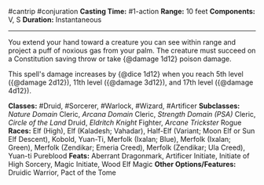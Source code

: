 #cantrip #conjuration
**Casting Time:** #1-action
**Range:** 10 feet
**Components:** V, S
**Duration:** Instantaneous

---

You extend your hand toward a creature you can see within range and project a puff of noxious gas from your palm. The creature must succeed on a Constitution saving throw or take {@damage 1d12} poison damage.

This spell's damage increases by {@dice 1d12} when you reach 5th level ({@damage 2d12}), 11th level ({@damage 3d12}), and 17th level ({@damage 4d12}).


**Classes:** #Druid, #Sorcerer, #Warlock, #Wizard, #Artificer
**Subclasses:** *Nature Domain* Cleric, *Arcana Domain* Cleric, *Strength Domain (PSA)* Cleric, *Circle of the Land* Druid, *Eldritch Knight* Fighter, *Arcane Trickster* Rogue
**Races:** Elf (High), Elf (Kaladesh; Vahadar), Half-Elf (Variant; Moon Elf or Sun Elf Descent), Kobold, Yuan-Ti, Merfolk (Ixalan; Blue), Merfolk (Ixalan; Green), Merfolk (Zendikar; Emeria Creed), Merfolk (Zendikar; Ula Creed), Yuan-ti Pureblood
**Feats:** Aberrant Dragonmark, Artificer Initiate, Initiate of High Sorcery, Magic Initiate, Wood Elf Magic
**Other Options/Features:** Druidic Warrior, Pact of the Tome
